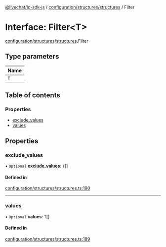 [@livechat/lc-sdk-js](../README.md) / [configuration/structures/structures](../modules/configuration_structures_structures.md) / Filter

# Interface: Filter<T\>

[configuration/structures/structures](../modules/configuration_structures_structures.md).Filter

## Type parameters

| Name |
| :------ |
| `T` |

## Table of contents

### Properties

- [exclude\_values](configuration_structures_structures.Filter.md#exclude_values)
- [values](configuration_structures_structures.Filter.md#values)

## Properties

### exclude\_values

• `Optional` **exclude\_values**: `T`[]

#### Defined in

[configuration/structures/structures.ts:190](https://github.com/livechat/lc-sdk-js/blob/125a327/src/configuration/structures/structures.ts#L190)

___

### values

• `Optional` **values**: `T`[]

#### Defined in

[configuration/structures/structures.ts:189](https://github.com/livechat/lc-sdk-js/blob/125a327/src/configuration/structures/structures.ts#L189)
